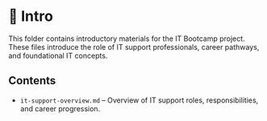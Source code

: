 # 🏁 Intro

This folder contains introductory materials for the IT Bootcamp project. These files introduce the role of IT support professionals, career pathways, and foundational IT concepts.

## Contents

- `it-support-overview.md` – Overview of IT support roles, responsibilities, and career progression.

